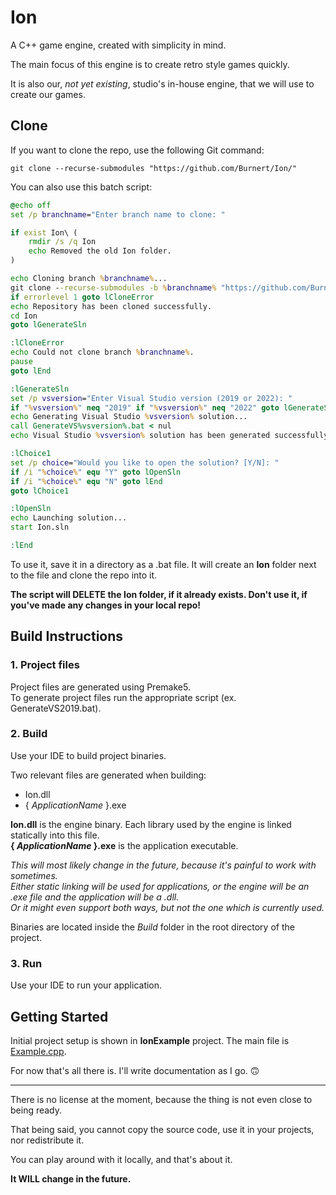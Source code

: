 # Ion

A C++ game engine, created with simplicity in mind.  

The main focus of this engine is to create retro style games quickly.  

It is also our, *not yet existing*, studio's in-house engine, that we will use to create our games.

## Clone

If you want to clone the repo, use the following Git command:  

`git clone --recurse-submodules "https://github.com/Burnert/Ion/"`

You can also use this batch script:  

```bat
@echo off
set /p branchname="Enter branch name to clone: "

if exist Ion\ (
	rmdir /s /q Ion
	echo Removed the old Ion folder.
)

echo Cloning branch %branchname%...
git clone --recurse-submodules -b %branchname% "https://github.com/Burnert/Ion/"
if errorlevel 1 goto lCloneError
echo Repository has been cloned successfully.
cd Ion
goto lGenerateSln

:lCloneError
echo Could not clone branch %branchname%.
pause
goto lEnd

:lGenerateSln
set /p vsversion="Enter Visual Studio version (2019 or 2022): "
if "%vsversion%" neq "2019" if "%vsversion%" neq "2022" goto lGenerateSln
echo Generating Visual Studio %vsversion% solution...
call GenerateVS%vsversion%.bat < nul
echo Visual Studio %vsversion% solution has been generated successfully.

:lChoice1
set /p choice="Would you like to open the solution? [Y/N]: "
if /i "%choice%" equ "Y" goto lOpenSln
if /i "%choice%" equ "N" goto lEnd
goto lChoice1

:lOpenSln
echo Launching solution...
start Ion.sln

:lEnd
```

To use it, save it in a directory as a .bat file. It will create an **Ion** folder next to the file and clone the repo into it.

**The script will DELETE the Ion folder, if it already exists. Don't use it, if you've made any changes in your local repo!**

## Build Instructions

### 1. Project files

Project files are generated using Premake5.  
To generate project files run the appropriate script (ex. GenerateVS2019.bat).

### 2. Build

Use your IDE to build project binaries.

Two relevant files are generated when building:
- Ion.dll
- { *ApplicationName* }.exe

**Ion.dll** is the engine binary. Each library used by the engine is linked statically into this file.  
**{ _ApplicationName_ }.exe** is the application executable.

*This will most likely change in the future, because it's painful to work with sometimes.  
Either static linking will be used for applications, or the engine will be an .exe file and the application will be a .dll.  
Or it might even support both ways, but not the one which is currently used.*

Binaries are located inside the *Build* folder in the root directory of the project.

### 3. Run

Use your IDE to run your application.  

## Getting Started

Initial project setup is shown in **IonExample** project. The main file is [Example.cpp](IonExample/Source/Example.cpp).

For now that's all there is. I'll write documentation as I go. 🙃

---

There is no license at the moment, because the thing is not even close to being ready.

That being said, you cannot copy the source code, use it in your projects, nor redistribute it.

You can play around with it locally, and that's about it.

**It WILL change in the future.**

